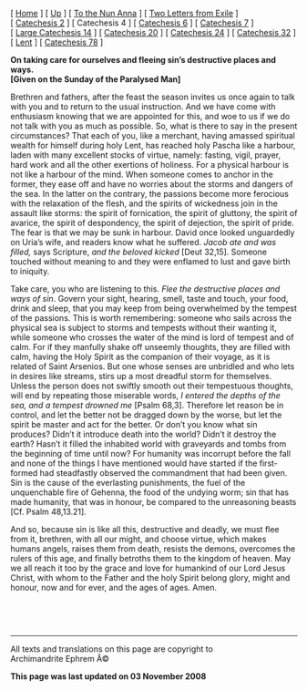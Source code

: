 \[ [Home](index.md) \] \[ [Up](theodore.md) \]
\[ [To the Nun Anna](Anna-ep.md) \]
\[ [Two Letters from Exile](exile-epp.md) \]
\[ [Catechesis 2](ths02.md) \] \[ Catechesis 4 \]
\[ [Catechesis 6](ths06.md) \] \[ [Catechesis 7](ths07.md) \]
\[ [Large Catechesis 14](ths14l.md) \] \[ [Catechesis 20](ths20.md) \]
\[ [Catechesis 24](ths24.md) \] \[ [Catechesis 32](ths32.md) \]
\[ [Lent](lent.md) \] \[ [Catechesis 78](Ths78.md) \]

**On taking care for ourselves and fleeing sin’s destructive places and
ways.\
\[Given on the Sunday of the Paralysed Man\]**

Brethren and fathers, after the feast the season invites us once again
to talk with you and to return to the usual instruction. And we have
come with enthusiasm knowing that we are appointed for this, and woe to
us if we do not talk with you as much as possible. So, what is there to
say in the present circumstances? That each of you, like a merchant,
having amassed spiritual wealth for himself during holy Lent, has
reached holy Pascha like a harbour, laden with many excellent stocks of
virtue, namely: fasting, vigil, prayer, hard work and all the other
exertions of holiness. For a physical harbour is not like a harbour of
the mind. When someone comes to anchor in the former, they ease off and
have no worries about the storms and dangers of the sea. In the latter
on the contrary, the passions become more ferocious with the relaxation
of the flesh, and the spirits of wickedness join in the assault like
storms: the spirit of fornication, the spirit of gluttony, the spirit of
avarice, the spirit of despondency, the spirit of dejection, the spirit
of pride. The fear is that we may be sunk in harbour. David once looked
unguardedly on Uria’s wife, and readers know what he suffered. *Jacob
ate and was filled,* says Scripture, *and the beloved kicked* \[Deut
32,15\]. Someone touched without meaning to and they were enflamed to
lust and gave birth to iniquity.

Take care, you who are listening to this. *Flee the destructive places
and ways of sin*. Govern your sight, hearing, smell, taste and touch,
your food, drink and sleep, that you may keep from being overwhelmed by
the tempest of the passions. This is worth remembering: someone who
sails across the physical sea is subject to storms and tempests without
their wanting it, while someone who crosses the water of the mind is
lord of tempest and of calm. For if they manfully shake off unseemly
thoughts, they are filled with calm, having the Holy Spirit as the
companion of their voyage, as it is related of Saint Arsenios. But one
whose senses are unbridled and who lets in desires like streams, stirs
up a most dreadful storm for themselves. Unless the person does not
swiftly smooth out their tempestuous thoughts, will end by repeating
those miserable words, *I entered the depths of the sea, and a tempest
drowned me* \[Psalm 68,3\]. Therefore let reason be in control, and let
the better not be dragged down by the worse, but let the spirit be
master and act for the better. Or don’t you know what sin produces?
Didn’t it introduce death into the world? Didn’t it destroy the earth?
Hasn’t it filled the inhabited world with graveyards and tombs from the
beginning of time until now? For humanity was incorrupt before the fall
and none of the things I have mentioned would have started if the
first-formed had steadfastly observed the commandment that had been
given. Sin is the cause of the everlasting punishments, the fuel of the
unquenchable fire of Gehenna, the food of the undying worm; sin that has
made humanity, that was in honour, be compared to the unreasoning beasts
\[Cf. Psalm 48,13.21\].

And so, because sin is like all this, destructive and deadly, we must
flee from it, brethren, with all our might, and choose virtue, which
makes humans angels, raises them from death, resists the demons,
overcomes the rulers of this age, and finally betroths them to the
kingdom of heaven. May we all reach it too by the grace and love for
humankind of our Lord Jesus Christ, with whom to the Father and the holy
Spirit belong glory, might and honour, now and for ever, and the ages of
ages. Amen.

 

  

------------------------------------------------------------------------

All texts and translations on this page are copyright to\
Archimandrite Ephrem Â©

**This page was last updated on 03 November 2008**

